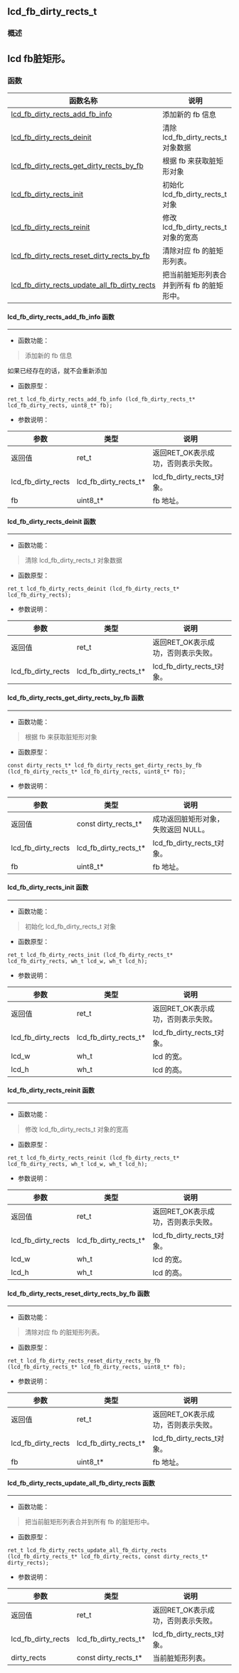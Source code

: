 ## lcd\_fb\_dirty\_rects\_t
### 概述
lcd fb脏矩形。
----------------------------------
### 函数
<p id="lcd_fb_dirty_rects_t_methods">

| 函数名称 | 说明 | 
| -------- | ------------ | 
| <a href="#lcd_fb_dirty_rects_t_lcd_fb_dirty_rects_add_fb_info">lcd\_fb\_dirty\_rects\_add\_fb\_info</a> | 添加新的 fb 信息 |
| <a href="#lcd_fb_dirty_rects_t_lcd_fb_dirty_rects_deinit">lcd\_fb\_dirty\_rects\_deinit</a> | 清除 lcd_fb_dirty_rects_t 对象数据 |
| <a href="#lcd_fb_dirty_rects_t_lcd_fb_dirty_rects_get_dirty_rects_by_fb">lcd\_fb\_dirty\_rects\_get\_dirty\_rects\_by\_fb</a> | 根据 fb 来获取脏矩形对象 |
| <a href="#lcd_fb_dirty_rects_t_lcd_fb_dirty_rects_init">lcd\_fb\_dirty\_rects\_init</a> | 初始化 lcd_fb_dirty_rects_t 对象 |
| <a href="#lcd_fb_dirty_rects_t_lcd_fb_dirty_rects_reinit">lcd\_fb\_dirty\_rects\_reinit</a> | 修改 lcd_fb_dirty_rects_t 对象的宽高 |
| <a href="#lcd_fb_dirty_rects_t_lcd_fb_dirty_rects_reset_dirty_rects_by_fb">lcd\_fb\_dirty\_rects\_reset\_dirty\_rects\_by\_fb</a> | 清除对应 fb 的脏矩形列表。 |
| <a href="#lcd_fb_dirty_rects_t_lcd_fb_dirty_rects_update_all_fb_dirty_rects">lcd\_fb\_dirty\_rects\_update\_all\_fb\_dirty\_rects</a> | 把当前脏矩形列表合并到所有 fb 的脏矩形中。 |
#### lcd\_fb\_dirty\_rects\_add\_fb\_info 函数
-----------------------

* 函数功能：

> <p id="lcd_fb_dirty_rects_t_lcd_fb_dirty_rects_add_fb_info">添加新的 fb 信息
如果已经存在的话，就不会重新添加

* 函数原型：

```
ret_t lcd_fb_dirty_rects_add_fb_info (lcd_fb_dirty_rects_t* lcd_fb_dirty_rects, uint8_t* fb);
```

* 参数说明：

| 参数 | 类型 | 说明 |
| -------- | ----- | --------- |
| 返回值 | ret\_t | 返回RET\_OK表示成功，否则表示失败。 |
| lcd\_fb\_dirty\_rects | lcd\_fb\_dirty\_rects\_t* | lcd\_fb\_dirty\_rects\_t对象。 |
| fb | uint8\_t* | fb 地址。 |
#### lcd\_fb\_dirty\_rects\_deinit 函数
-----------------------

* 函数功能：

> <p id="lcd_fb_dirty_rects_t_lcd_fb_dirty_rects_deinit">清除 lcd_fb_dirty_rects_t 对象数据

* 函数原型：

```
ret_t lcd_fb_dirty_rects_deinit (lcd_fb_dirty_rects_t* lcd_fb_dirty_rects);
```

* 参数说明：

| 参数 | 类型 | 说明 |
| -------- | ----- | --------- |
| 返回值 | ret\_t | 返回RET\_OK表示成功，否则表示失败。 |
| lcd\_fb\_dirty\_rects | lcd\_fb\_dirty\_rects\_t* | lcd\_fb\_dirty\_rects\_t对象。 |
#### lcd\_fb\_dirty\_rects\_get\_dirty\_rects\_by\_fb 函数
-----------------------

* 函数功能：

> <p id="lcd_fb_dirty_rects_t_lcd_fb_dirty_rects_get_dirty_rects_by_fb">根据 fb 来获取脏矩形对象

* 函数原型：

```
const dirty_rects_t* lcd_fb_dirty_rects_get_dirty_rects_by_fb (lcd_fb_dirty_rects_t* lcd_fb_dirty_rects, uint8_t* fb);
```

* 参数说明：

| 参数 | 类型 | 说明 |
| -------- | ----- | --------- |
| 返回值 | const dirty\_rects\_t* | 成功返回脏矩形对象，失败返回 NULL。 |
| lcd\_fb\_dirty\_rects | lcd\_fb\_dirty\_rects\_t* | lcd\_fb\_dirty\_rects\_t对象。 |
| fb | uint8\_t* | fb 地址。 |
#### lcd\_fb\_dirty\_rects\_init 函数
-----------------------

* 函数功能：

> <p id="lcd_fb_dirty_rects_t_lcd_fb_dirty_rects_init">初始化 lcd_fb_dirty_rects_t 对象

* 函数原型：

```
ret_t lcd_fb_dirty_rects_init (lcd_fb_dirty_rects_t* lcd_fb_dirty_rects, wh_t lcd_w, wh_t lcd_h);
```

* 参数说明：

| 参数 | 类型 | 说明 |
| -------- | ----- | --------- |
| 返回值 | ret\_t | 返回RET\_OK表示成功，否则表示失败。 |
| lcd\_fb\_dirty\_rects | lcd\_fb\_dirty\_rects\_t* | lcd\_fb\_dirty\_rects\_t对象。 |
| lcd\_w | wh\_t | lcd 的宽。 |
| lcd\_h | wh\_t | lcd 的高。 |
#### lcd\_fb\_dirty\_rects\_reinit 函数
-----------------------

* 函数功能：

> <p id="lcd_fb_dirty_rects_t_lcd_fb_dirty_rects_reinit">修改 lcd_fb_dirty_rects_t 对象的宽高

* 函数原型：

```
ret_t lcd_fb_dirty_rects_reinit (lcd_fb_dirty_rects_t* lcd_fb_dirty_rects, wh_t lcd_w, wh_t lcd_h);
```

* 参数说明：

| 参数 | 类型 | 说明 |
| -------- | ----- | --------- |
| 返回值 | ret\_t | 返回RET\_OK表示成功，否则表示失败。 |
| lcd\_fb\_dirty\_rects | lcd\_fb\_dirty\_rects\_t* | lcd\_fb\_dirty\_rects\_t对象。 |
| lcd\_w | wh\_t | lcd 的宽。 |
| lcd\_h | wh\_t | lcd 的高。 |
#### lcd\_fb\_dirty\_rects\_reset\_dirty\_rects\_by\_fb 函数
-----------------------

* 函数功能：

> <p id="lcd_fb_dirty_rects_t_lcd_fb_dirty_rects_reset_dirty_rects_by_fb">清除对应 fb 的脏矩形列表。

* 函数原型：

```
ret_t lcd_fb_dirty_rects_reset_dirty_rects_by_fb (lcd_fb_dirty_rects_t* lcd_fb_dirty_rects, uint8_t* fb);
```

* 参数说明：

| 参数 | 类型 | 说明 |
| -------- | ----- | --------- |
| 返回值 | ret\_t | 返回RET\_OK表示成功，否则表示失败。 |
| lcd\_fb\_dirty\_rects | lcd\_fb\_dirty\_rects\_t* | lcd\_fb\_dirty\_rects\_t对象。 |
| fb | uint8\_t* | fb 地址。 |
#### lcd\_fb\_dirty\_rects\_update\_all\_fb\_dirty\_rects 函数
-----------------------

* 函数功能：

> <p id="lcd_fb_dirty_rects_t_lcd_fb_dirty_rects_update_all_fb_dirty_rects">把当前脏矩形列表合并到所有 fb 的脏矩形中。

* 函数原型：

```
ret_t lcd_fb_dirty_rects_update_all_fb_dirty_rects (lcd_fb_dirty_rects_t* lcd_fb_dirty_rects, const dirty_rects_t* dirty_rects);
```

* 参数说明：

| 参数 | 类型 | 说明 |
| -------- | ----- | --------- |
| 返回值 | ret\_t | 返回RET\_OK表示成功，否则表示失败。 |
| lcd\_fb\_dirty\_rects | lcd\_fb\_dirty\_rects\_t* | lcd\_fb\_dirty\_rects\_t对象。 |
| dirty\_rects | const dirty\_rects\_t* | 当前脏矩形列表。 |

